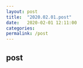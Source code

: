 ```yaml
---
layout: post
title:  "2020.02.01.post"
date:   2020-02-01 12:11:00
categories:
permalink: /post
---
```


## post
